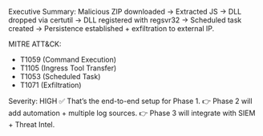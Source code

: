 Executive Summary:
Malicious ZIP downloaded → Extracted JS → DLL dropped via certutil →
DLL registered with regsvr32 → Scheduled task created →
Persistence established + exfiltration to external IP.

MITRE ATT&CK:
- T1059 (Command Execution)
- T1105 (Ingress Tool Transfer)
- T1053 (Scheduled Task)
- T1071 (Exfiltration)

Severity: HIGH
✅ That’s the end-to-end setup for Phase 1.
👉 Phase 2 will add automation + multiple log sources.
👉 Phase 3 will integrate with SIEM + Threat Intel.
